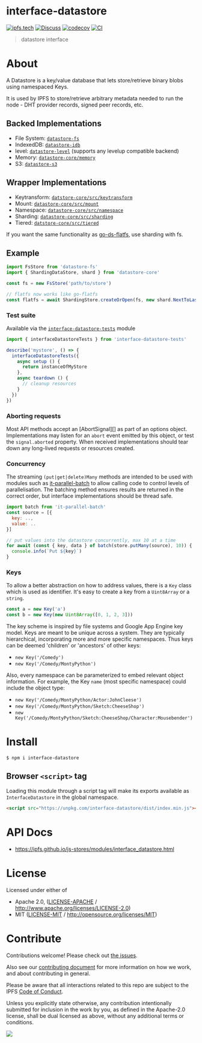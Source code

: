 # interface-datastore

[![ipfs.tech](https://img.shields.io/badge/project-IPFS-blue.svg?style=flat-square)](https://ipfs.tech)
[![Discuss](https://img.shields.io/discourse/https/discuss.ipfs.tech/posts.svg?style=flat-square)](https://discuss.ipfs.tech)
[![codecov](https://img.shields.io/codecov/c/github/ipfs/js-stores.svg?style=flat-square)](https://codecov.io/gh/ipfs/js-stores)
[![CI](https://img.shields.io/github/actions/workflow/status/ipfs/js-stores/js-test-and-release.yml?branch=main\&style=flat-square)](https://github.com/ipfs/js-stores/actions/workflows/js-test-and-release.yml?query=branch%3Amain)

> datastore interface

# About

<!--

!IMPORTANT!

Everything in this README between "# About" and "# Install" is automatically
generated and will be overwritten the next time the doc generator is run.

To make changes to this section, please update the @packageDocumentation section
of src/index.js or src/index.ts

To experiment with formatting, please run "npm run docs" from the root of this
repo and examine the changes made.

-->

A Datastore is a key/value database that lets store/retrieve binary blobs using namespaced Keys.

It is used by IPFS to store/retrieve arbitrary metadata needed to run the node - DHT provider records, signed peer records, etc.

## Backed Implementations

- File System: [`datastore-fs`](https://github.com/ipfs/js-stores/tree/main/packages/datastore-fs)
- IndexedDB: [`datastore-idb`](https://github.com/ipfs/js-stores/blob/main/packages/datastore-idb)
- level: [`datastore-level`](https://github.com/ipfs/js-stores/tree/main/packages/datastore-level) (supports any levelup compatible backend)
- Memory: [`datastore-core/memory`](https://github.com/ipfs/js-stores/blob/main/packages/datastore-core/src/memory.ts)
- S3: [`datastore-s3`](https://github.com/ipfs/js-stores/tree/main/packages/datastore-s3)

## Wrapper Implementations

- Keytransform: [`datstore-core/src/keytransform`](https://github.com/ipfs/js-stores/blob/main/packages/datastore-core/src/keytransform.ts)
- Mount: [`datastore-core/src/mount`](https://github.com/ipfs/js-stores/blob/main/packages/datastore-core/src/mount.ts)
- Namespace: [`datastore-core/src/namespace`](https://github.com/ipfs/js-stores/blob/main/packages/datastore-core/src/namespace.ts)
- Sharding: [`datastore-core/src/sharding`](https://github.com/ipfs/js-stores/blob/main/packages/datastore-core/src/sharding.ts)
- Tiered: [`datstore-core/src/tiered`](https://github.com/ipfs/js-stores/blob/main/packages/datastore-core/src/tiered.ts)

If you want the same functionality as [go-ds-flatfs](https://github.com/ipfs/go-ds-flatfs), use sharding with fs.

## Example

```js
import FsStore from 'datastore-fs'
import { ShardingDataStore, shard } from 'datastore-core'

const fs = new FsStore('path/to/store')

// flatfs now works like go-flatfs
const flatfs = await ShardingStore.createOrOpen(fs, new shard.NextToLast(2))
```

### Test suite

Available via the [`interface-datastore-tests`](https://npmjs.com/package/interface-datastore-tests) module

```js
import { interfaceDatastoreTests } from 'interface-datastore-tests'

describe('mystore', () => {
  interfaceDatastoreTests({
    async setup () {
      return instanceOfMyStore
    },
    async teardown () {
      // cleanup resources
    }
  })
})
```

### Aborting requests

Most API methods accept an \[AbortSignal]\[] as part of an options object.  Implementations may listen for an `abort` event emitted by this object, or test the `signal.aborted` property. When received implementations should tear down any long-lived requests or resources created.

### Concurrency

The streaming `(put|get|delete)Many` methods are intended to be used with modules such as [it-parallel-batch](https://www.npmjs.com/package/it-parallel-batch) to allow calling code to control levels of parallelisation.  The batching method ensures results are returned in the correct order, but interface implementations should be thread safe.

```js
import batch from 'it-parallel-batch'
const source = [{
  key: ..,
  value: ..
}]

// put values into the datastore concurrently, max 10 at a time
for await (const { key, data } of batch(store.putMany(source), 10)) {
  console.info(`Put ${key}`)
}
```

### Keys

To allow a better abstraction on how to address values, there is a `Key` class which is used as identifier. It's easy to create a key from a `Uint8Array` or a `string`.

```js
const a = new Key('a')
const b = new Key(new Uint8Array([0, 1, 2, 3]))
```

The key scheme is inspired by file systems and Google App Engine key model. Keys are meant to be unique across a system. They are typically hierarchical, incorporating more and more specific namespaces. Thus keys can be deemed 'children' or 'ancestors' of other keys:

- `new Key('/Comedy')`
- `new Key('/Comedy/MontyPython')`

Also, every namespace can be parameterized to embed relevant object information. For example, the Key `name` (most specific namespace) could include the object type:

- `new Key('/Comedy/MontyPython/Actor:JohnCleese')`
- `new Key('/Comedy/MontyPython/Sketch:CheeseShop')`
- `new Key('/Comedy/MontyPython/Sketch:CheeseShop/Character:Mousebender')`

# Install

```console
$ npm i interface-datastore
```

## Browser `<script>` tag

Loading this module through a script tag will make its exports available as `InterfaceDatastore` in the global namespace.

```html
<script src="https://unpkg.com/interface-datastore/dist/index.min.js"></script>
```

# API Docs

- <https://ipfs.github.io/js-stores/modules/interface_datastore.html>

# License

Licensed under either of

- Apache 2.0, ([LICENSE-APACHE](https://github.com/ipfs/js-stores/blob/main/packages/interface-datastore/LICENSE-APACHE) / <http://www.apache.org/licenses/LICENSE-2.0>)
- MIT ([LICENSE-MIT](https://github.com/ipfs/js-stores/blob/main/packages/interface-datastore/LICENSE-MIT) / <http://opensource.org/licenses/MIT>)

# Contribute

Contributions welcome! Please check out [the issues](https://github.com/ipfs/js-stores/issues).

Also see our [contributing document](https://github.com/ipfs/community/blob/master/CONTRIBUTING_JS.md) for more information on how we work, and about contributing in general.

Please be aware that all interactions related to this repo are subject to the IPFS [Code of Conduct](https://github.com/ipfs/community/blob/master/code-of-conduct.md).

Unless you explicitly state otherwise, any contribution intentionally submitted for inclusion in the work by you, as defined in the Apache-2.0 license, shall be dual licensed as above, without any additional terms or conditions.

[![](https://cdn.rawgit.com/jbenet/contribute-ipfs-gif/master/img/contribute.gif)](https://github.com/ipfs/community/blob/master/CONTRIBUTING.md)
